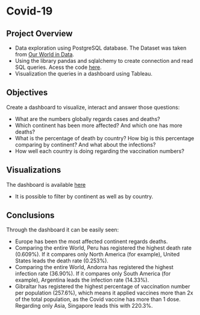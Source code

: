 # Covid-19

## Project Overview
- Data exploration using PostgreSQL database. The Dataset was taken from [Our World in Data](https://ourworldindata.org/covid-deaths).
- Using the library pandas and sqlalchemy to create connection and read SQL queries. Acess the code [here](https://github.com/ThiPauli/Covid_19_Exploration/blob/main/covid.ipynb).
- Visualization the queries in a dashboard using Tableau.

## Objectives
Create a dashboard to visualize, interact and answer those questions:
* What are the numbers globally regards cases and deaths?
* Which continent has been more affected? And which one has more deaths?
* What is the percentage of death by country? How big is this percentage comparing by continent? And what about the infections?
* How well each country is doing regarding the vaccination numbers?

## Visualizations
The dashboard is available [here](https://public.tableau.com/app/profile/thiago.pauli/viz/COVID-19Dashboard_16425313314180/Dashboard1)
* It is possible to filter by continent as well as by country.

## Conclusions
Through the dashboard it can be easily seen:
* Europe has been the most affected continent regards deaths.
* Comparing the entire World, Peru has registered the highest death rate (0.609%). If it compares only North America (for example), United States leads the death rate (0.253%).
* Comparing the entire World, Andorra has registered the highest infection rate (36.90%). If it compares only South America (for example), Argentina leads the infection rate (14.33%).
* Gibraltar has registered the highest percentage of vaccination number per population (257.6%), which means it applied vaccines more than 2x of the total population, as the Covid vaccine has more than 1 dose. Regarding only Asia, Singapore leads this with 220.3%.
